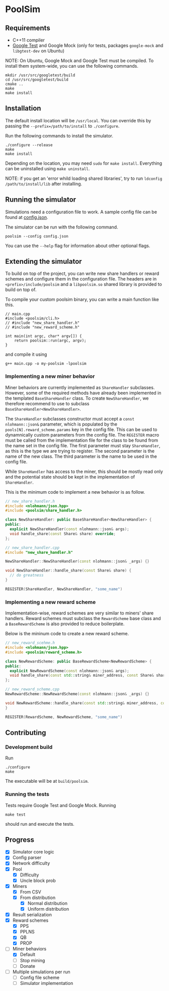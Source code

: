# PoolSim

## Requirements

* C++11 compiler
* [Google Test][google-test] and Google Mock (only for tests, packages `google-mock` and `libgtest-dev` on Ubuntu)

NOTE: On Ubuntu, Google Mock and Google Test must be compiled.
To install them system-wide, you can use the following commands.

```
mkdir /usr/src/googletest/build
cd /usr/src/googletest/build
cmake ..
make
make install
```

## Installation

The default install location will be `/usr/local`. You can override this
by passing the `--prefix=/path/to/install` to `./configure`.

Run the following commands to install the simulator.

```
./configure --release
make
make install
```

Depending on the location, you may need `sudo` for `make install`.
Everything can be uninstalled using `make uninstall`.

NOTE: if you get an 'error whild loading shared libraries', try to run
`ldconfig /path/to/install/lib` after installing.


## Running the simulator

Simulations need a configuration file to work. A sample config file
can be found at [config.json](./config.json).

The simulator can be run with the following command.

```
poolsim --config config.json
```

You can use the `--help` flag for information about other optional flags.

## Extending the simulator

To build on top of the project, you can write new share handlers or
reward schemes and configure them in the configuration file.
The headers are in `<prefix>/include/poolsim` and a `libpoolsim.so`
shared library is provided to build on top of.

To compile your custom poolsim binary, you can write a main function like this.

```
// main.cpp
#include <poolsim/cli.h>
// #include "new_share_handler.h"
// #include "new_reward_scheme.h"

int main(int argc, char* argv[]) {
    return poolsim::run(argc, argv);
}
```

and compile it using

```
g++ main.cpp -o my-poolsim -lpoolsim
```


### Implementing a new miner behavior

Miner behaviors are currently implemented as `ShareHandler` subclasses.
However, some of the required methods have already been implemented in the
templated `BaseShareHandler` class. To create `NewShareHandler`,
we therefore recommend to use to subclass `BaseShareHandler<NewShareHandler>`.

The `ShareHandler` subclasses constructor must accept a `const nlohmann::json&`
parameter, which is populated by the `pools[N].reward_scheme.params` key in the config file.
This can be used to dynamnically custom parameters from the config file.
The `REGISTER` macro must be called from the implementation file for the
class to be found from the name set in the config file. The first
parameter must stay `ShareHandler`, as this is the type we are trying to register.
The second parameter is the name of the new class. The third parameter
is the name to be used in the config file.

While `ShareHandler` has access to the miner, this should be mostly read only
and the potential state should be kept in the implementation of `ShareHandler`.

This is the minimum code to implement a new behavior is as follow.

```c++
// new_share_handler.h
#include <nlohmann/json.hpp>
#include <poolsim/share_handler.h>

class NewShareHandler: public BaseShareHandler<NewShareHandler> {
public:
  explicit NewShareHandler(const nlohmann::json& args);
  void handle_share(const Share& share) override;
};

// new_share_handler.cpp
#include "new_share_handler.h"

NewShareHandler::NewShareHandler(const nlohmann::json& _args) {}

void NewShareHandler::handle_share(const Share& share) {
  // do greatness
}

REGISTER(ShareHandler, NewShareHandler, "some_name")
```

### Implementing a new reward scheme

Implementation-wise, reward schemes are very similar to miners' share handlers.
Reward schemes must subclass the `RewardScheme` base class and a `BaseRewardScheme`
is also provided to reduce boilerplate.

Below is the mininum code to create a new reward scheme.

```c++
// new_reward_scehme.h
#include <nlohmann/json.hpp>
#include <poolsim/reward_scheme.h>

class NewRewardScheme: public BaseRewardScheme<NewRewardScheme> {
public:
  explicit NewRewardScheme(const nlohmann::json& args);
  void handle_share(const std::string& miner_address, const Share& share) override;
};

// new_reward_scheme.cpp
NewRewardScheme::NewRewardScheme(const nlohmann::json& _args) {}

void NewRewardScheme::handle_share(const std::string& miner_address, const Share& share) {
}

REGISTER(RewardScheme, NewRewardScheme, "some_name")
```

## Contributing

### Development build

Run

```
./configure
make
```

The executable will be at `build/poolsim`.

### Running the tests

Tests require Google Test and Google Mock.
Running

```
make test
```

should run and execute the tests.


## Progress

- [x] Simulator core logic
- [x] Config parser
- [x] Network difficulty
- [x] Pool
  - [x] Difficulty
  - [x] Uncle block prob
- [x] Miners
    - [x] From CSV
    - [x] From distribution
        - [x] Normal distribution
        - [x] Uniform distribution
- [x] Result serialization
- [x] Reward schemes
    - [x] PPS
    - [x] PPLNS
    - [x] QB
    - [x] PROP
- [ ] Miner behaviors
    - [x] Default
    - [ ] Stop mining
    - [ ] Donate
- [ ] Multiple simulations per run
    - [ ] Config file scheme
    - [ ] Simulator implementation

[google-test]: https://github.com/google/googletest

